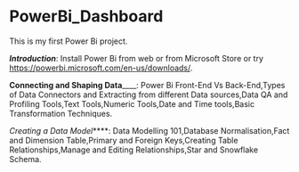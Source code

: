 # PowerBi_Dashboard
This is my first Power Bi project.

_**Introduction**_: Install Power Bi from web or from Microsoft Store or try https://powerbi.microsoft.com/en-us/downloads/.

**Connecting and Shaping Data**____: Power Bi Front-End Vs Back-End,Types of Data Connectors and Extracting from different Data sources,Data QA and Profiling Tools,Text Tools,Numeric Tools,Date and Time tools,Basic Transformation Techniques.

_Creating a Data Model_****: Data Modelling 101,Database Normalisation,Fact and Dimension Table,Primary and Foreign Keys,Creating Table Relationships,Manage and Editing Relationships,Star and Snowflake Schema.

